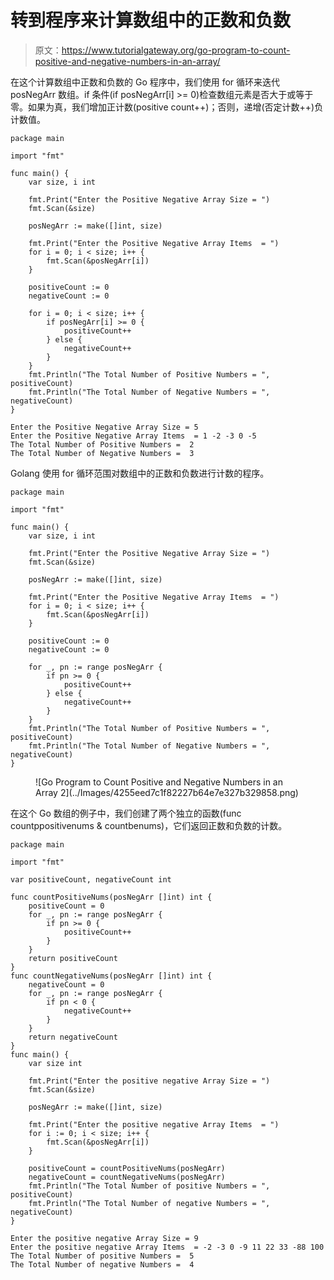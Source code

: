 # 转到程序来计算数组中的正数和负数

> 原文：<https://www.tutorialgateway.org/go-program-to-count-positive-and-negative-numbers-in-an-array/>

在这个计算数组中正数和负数的 Go 程序中，我们使用 for 循环来迭代 posNegArr 数组。if 条件(if posNegArr[i] >= 0)检查数组元素是否大于或等于零。如果为真，我们增加正计数(positive count++)；否则，递增(否定计数++)负计数值。

```
package main

import "fmt"

func main() {
    var size, i int

    fmt.Print("Enter the Positive Negative Array Size = ")
    fmt.Scan(&size)

    posNegArr := make([]int, size)

    fmt.Print("Enter the Positive Negative Array Items  = ")
    for i = 0; i < size; i++ {
        fmt.Scan(&posNegArr[i])
    }

    positiveCount := 0
    negativeCount := 0

    for i = 0; i < size; i++ {
        if posNegArr[i] >= 0 {
            positiveCount++
        } else {
            negativeCount++
        }
    }
    fmt.Println("The Total Number of Positive Numbers = ", positiveCount)
    fmt.Println("The Total Number of Negative Numbers = ", negativeCount)
}
```

```
Enter the Positive Negative Array Size = 5
Enter the Positive Negative Array Items  = 1 -2 -3 0 -5
The Total Number of Positive Numbers =  2
The Total Number of Negative Numbers =  3
```

Golang 使用 for 循环范围对数组中的正数和负数进行计数的程序。

```
package main

import "fmt"

func main() {
    var size, i int

    fmt.Print("Enter the Positive Negative Array Size = ")
    fmt.Scan(&size)

    posNegArr := make([]int, size)

    fmt.Print("Enter the Positive Negative Array Items  = ")
    for i = 0; i < size; i++ {
        fmt.Scan(&posNegArr[i])
    }

    positiveCount := 0
    negativeCount := 0

    for _, pn := range posNegArr {
        if pn >= 0 {
            positiveCount++
        } else {
            negativeCount++
        }
    }
    fmt.Println("The Total Number of Positive Numbers = ", positiveCount)
    fmt.Println("The Total Number of Negative Numbers = ", negativeCount)
}
```

<figure class="wp-block-image size-large">![Go Program to Count Positive and Negative Numbers in an Array 2](../Images/4255eed7c1f82227b64e7e327b329858.png)</figure>

在这个 Go 数组的例子中，我们创建了两个独立的函数(func countppositivenums & countbenums)，它们返回正数和负数的计数。

```
package main

import "fmt"

var positiveCount, negativeCount int

func countPositiveNums(posNegArr []int) int {
    positiveCount = 0
    for _, pn := range posNegArr {
        if pn >= 0 {
            positiveCount++
        }
    }
    return positiveCount
}
func countNegativeNums(posNegArr []int) int {
    negativeCount = 0
    for _, pn := range posNegArr {
        if pn < 0 {
            negativeCount++
        }
    }
    return negativeCount
}
func main() {
    var size int

    fmt.Print("Enter the positive negative Array Size = ")
    fmt.Scan(&size)

    posNegArr := make([]int, size)

    fmt.Print("Enter the positive negative Array Items  = ")
    for i := 0; i < size; i++ {
        fmt.Scan(&posNegArr[i])
    }

    positiveCount = countPositiveNums(posNegArr)
    negativeCount = countNegativeNums(posNegArr)
    fmt.Println("The Total Number of positive Numbers = ", positiveCount)
    fmt.Println("The Total Number of negative Numbers = ", negativeCount)
}
```

```
Enter the positive negative Array Size = 9
Enter the positive negative Array Items  = -2 -3 0 -9 11 22 33 -88 100
The Total Number of positive Numbers =  5
The Total Number of negative Numbers =  4
```